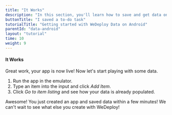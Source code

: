```yaml
---
title: "It Works"
description: "In this section, you'll learn how to save and get data on Android using the WeDeploy API Client."
buttonTitle: "I saved a to-do task"
tutorialTitle: "Getting started with WeDeploy Data on Android"
parentId: "data-android"
layout: "tutorial"
time: 10
weight: 9
---
```


#### It Works

Great work, your app is now live! Now let's start playing with some data.

1. Run the app in the emulator.
2. Type an item into the input and click _Add Item_.
3. Click _Go to item listing_ and see how your data is already populated.

Awesome! You just created an app and saved data within a few minutes! We can't wait to see what else you create with WeDeploy!
